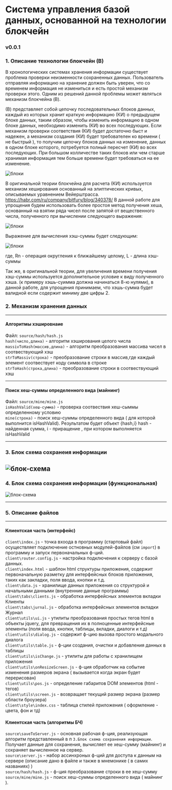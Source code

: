 # Система управления базой данных, основанной на технологии блокчейн 
### v0.0.1
### 1. Описание технологии блокчейн (B)

В хронологических системах хранения информации существует
проблема проверки неизменности сохраненных данных. 
Пользователь отправляя информацию на хранение должен быть уверен,
что со временем информация не измениться и есть простой механизм проверки 
этого. Одним из решений данной проблемы может являться механизм блокчейна (B).

(В) представляет собой цепочку последовательных блоков данных, каждый из которых хранит 
краткую информацию (КИ) о предыдущем блоке данных, таким образом, чтобы изменить информацию
в одном блоке данных, необходимо изменить (КИ) во всех последующих. Если 
механизм проверки соответствия (КИ) будет достаточно быст и надежен,
а механизм создания (КИ) будет требователен ко времени ( не быстрый ), то получим цепочку
блоков данных на изменение, данных в одном блоке которого, потребуется полный пересчет (КИ)
во всех последующих. При большом колличестве таких блоков или чем старше хранимая информация
тем больше времени будет требоваться на ее изменение.

![блоки](./media/bloks.jpg)

В оригинальной теории блокчейна для расчета (КИ) используется механизм хеширования основанный 
на элиптических кривых, описываемых уравнением Вейерштрасса.
https://habr.com/ru/company/bitfury/blog/340378/
 В данной работе для упрощения 
будем использовать более простоя метод получения хеша, основанный на взятии ряда чисел после 
запятой от вещественного числа, полученного при вычислении следующего выражения:


![блоки](./media/hash.jpg)

Выражение для вычисления хэш-суммы будет следующим:

![блоки](./media/hash2.jpg)

где, Rn - операция округления к ближайшему целому, L - длина хэш-суммы 

Так же, в оригинальной теории, для увеличения времени получения хэш-суммы используется дополнительное условие к виду полученного хэша. (к примеру хэшь-суимма должна начинаться 8-ю нулями), в данной работе, для упрощения принимаем, что хэшь-сумма будет валидной если содержит миниму две цифры 2.




### 2. Механизм хранения данных
---
#### Алгоритмы хэшировнаие
Файл:  `source/hash/hash.js`\
`hash(число,длина)` - алгоритм хэширования целого числа\
`massivToHash(массив,длина)` - алгоритм преобразования массива чисел в соотвествующий хэш\
`strToMassiv(строка)` - преобразование строки в массив,где каждый элемент соотвествует коду символа в строке\
`strToHash(строка,длина)` - преобразование строки в соотвествующий хэш

---
#### Поиск хеш-суммы определенного вида (майнинг)
 Файл:  `source/mine/mine.js`\
`isHashValid(хеш-сумма)` - проверка соотвествия хеш-сыммы определенному условию\
`mine(строка)` - поиск хеш-суммы определенного вида ( для которой выполнится isHashValid). Результатом 
будет объект {hash,i} hash - найденная сумма, i - приращение , при котором выполняется isHashValid

---
### 3. Блок схема сохранеия информации 

![блок-схема](./media/bs-save-info.jpg)
---
### 4. Блок схема сохранеия информации (функциональная)

![блок-схема](./media/bs-save-info-func.jpg)

---

### 5. Описание файлов
---
#### Клиентская часть (интерфейс)
```client\index.js``` - точка вхоода в программу (стартовый файл) осуществляет подключение остновных модулей-файлов (см ```import```) в программу и запуск первоначальных ф-ций.\
```client\router.config.js``` - настройка подключения к серверу с базой данных.\
```client\index.html``` - шаблон html структуры приложения, содержит первоначальную разметку для интерфейсных блоков приложения, таких как закладки, поля ввода, кнопки и т.д.\
```client\data.js``` - хранилище данных приложения со структурой и начальными данными (внутренние данные программы)\
```client\tabs\clients.js```  - обработка интерфейсных элементов вкладки Клиенты\
```client\tabs\jurnal.js```  - обработка интерфейсных элементов вкладки Журнал\
```client\utils\ui.js```  - утилиты преобразования простых тегов html в объекты jquery, для превращения их в полноценные интерфейсные элементы (поля ввода, кнопки, таблицы, вкладки, диалоги и т.д)\
```client\utils\dialog.js```  - содержит ф-цию вызова простого модального диалога\
```client\utils\table.js```  - ф-ции создания, очистки и добавления данных в таблицы\
```client\utils\isChange.js```  - утилиты для работы с хранилищем приложения\
```client\utils\onResizeScreen.js```  - ф-ция обработчик на событие изменения размеров экрана ( вызывается когда экран будет перерисован)\
```client\utils\pos.js```  - определение габаритов DOM элементов (html - тегов)\
```client\utils\screen.js```  - возвращает текущий размер экрана (размер области броузера)\
```client\style\index.css```  - таблица стилей приложения ( оформление - цвета, фон и тд)
#### Клиентская часть (алгоритмы БЧ)
```source\saveToServer.js```  - основная рабочая ф-ция, реализующая алгоритм представленный в п `3.Блок схема сохранения информации`. Получает данные для сохранения, вычисляет ее хеш-сумму (майнинг) и сохраняет вычисленное на сервер.\
```source\server.js```  - набор ассинхроных ф-ций для доступа к данным на сервере (описание дано в файле и также в мнемонике ( в самих названиях) )\
```source/hash/hash.js``` - ф-ция преобразование строки в ее хеш-сумму\
```source/mine/mine.js``` - поиск хеш-суммы определенного вида ( майнинг ).









